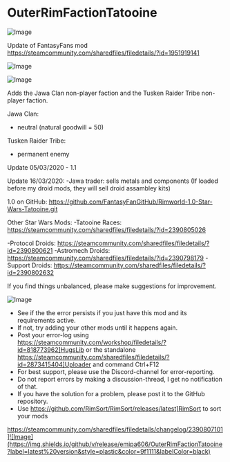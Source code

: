 # OuterRimFactionTatooine

![Image](https://i.imgur.com/buuPQel.png)

Update of FantasyFans mod
https://steamcommunity.com/sharedfiles/filedetails/?id=1951919141

![Image](https://i.imgur.com/KFjAmff.png)

	
![Image](https://i.imgur.com/Z4GOv8H.png)

Adds the Jawa Clan non-player faction and the Tusken Raider Tribe non-player faction.


Jawa Clan:
- neutral (natural goodwill = 50)

Tusken Raider Tribe:
- permanent enemy


Update 05/03/2020 - 1.1

Update 16/03/2020:
-Jawa trader: sells metals and components (If loaded before my droid mods, they will sell droid assambley kits)


1.0 on GitHub: https://github.com/FantasyFanGitHub/Rimworld-1.0-Star-Wars-Tatooine.git

Other Star Wars Mods:
-Tatooine Races: https://steamcommunity.com/sharedfiles/filedetails/?id=2390805026

-Protocol Droids: https://steamcommunity.com/sharedfiles/filedetails/?id=2390800621
-Astromech Droids: https://steamcommunity.com/sharedfiles/filedetails/?id=2390798179
-Support Droids: https://steamcommunity.com/sharedfiles/filedetails/?id=2390802632

If you find things unbalanced, please make suggestions for improvement.

![Image](https://i.imgur.com/PwoNOj4.png)



-  See if the the error persists if you just have this mod and its requirements active.
-  If not, try adding your other mods until it happens again.
-  Post your error-log using https://steamcommunity.com/workshop/filedetails/?id=818773962]HugsLib or the standalone https://steamcommunity.com/sharedfiles/filedetails/?id=2873415404]Uploader and command Ctrl+F12
-  For best support, please use the Discord-channel for error-reporting.
-  Do not report errors by making a discussion-thread, I get no notification of that.
-  If you have the solution for a problem, please post it to the GitHub repository.
-  Use https://github.com/RimSort/RimSort/releases/latest]RimSort to sort your mods



https://steamcommunity.com/sharedfiles/filedetails/changelog/2390807101]![Image](https://img.shields.io/github/v/release/emipa606/OuterRimFactionTatooine?label=latest%20version&style=plastic&color=9f1111&labelColor=black)

